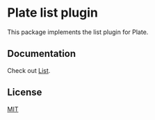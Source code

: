 # Plate list plugin

This package implements the list plugin for Plate.

## Documentation

Check out [List](https://platejs.org/docs/list-classic).

## License

[MIT](../../LICENSE)

